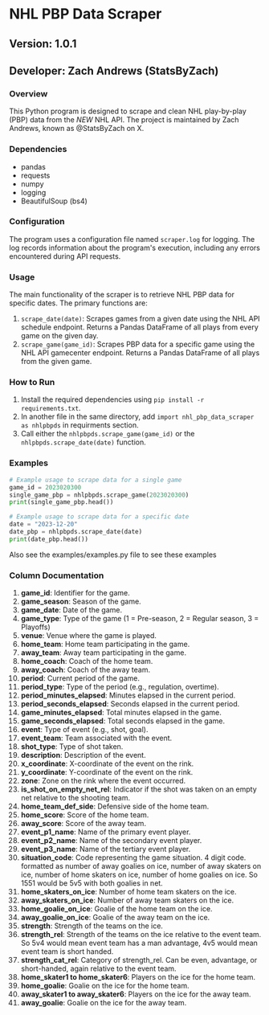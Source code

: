 # NHL PBP Data Scraper

## Version: 1.0.1

## Developer: Zach Andrews (StatsByZach)

### Overview

This Python program is designed to scrape and clean NHL play-by-play (PBP) data from the *NEW* NHL API. The project is maintained by Zach Andrews, known as @StatsByZach on X.

### Dependencies

- pandas
- requests
- numpy
- logging
- BeautifulSoup (bs4)

### Configuration

The program uses a configuration file named `scraper.log` for logging. The log records information about the program's execution, including any errors encountered during API requests.

### Usage

The main functionality of the scraper is to retrieve NHL PBP data for specific dates. The primary functions are:

1. `scrape_date(date)`: Scrapes games from a given date using the NHL API schedule endpoint. Returns a Pandas DataFrame of all plays from every game on the given day.
2. `scrape_game(game_id)`: Scrapes PBP data for a specific game using the NHL API gamecenter endpoint. Returns a Pandas DataFrame of all plays from the given game.

### How to Run

1. Install the required dependencies using `pip install -r requirements.txt`.
2. In another file in the same directory, add `import nhl_pbp_data_scraper as nhlpbpds` in requirments section.
3. Call either the `nhlpbpds.scrape_game(game_id)` or the `nhlpbpds.scrape_date(date)` function.

### Examples

```python
# Example usage to scrape data for a single game
game_id = 2023020300
single_game_pbp = nhlpbpds.scrape_game(2023020300)
print(single_game_pbp.head())

# Example usage to scrape data for a specific date
date = "2023-12-20"
date_pbp = nhlpbpds.scrape_date(date)
print(date_pbp.head())
```
Also see the examples/examples.py file to see these examples
### Column Documentation

1. **game_id**: Identifier for the game.
2. **game_season**: Season of the game.
3. **game_date**: Date of the game.
4. **game_type**: Type of the game (1 = Pre-season, 2 = Regular season, 3 = Playoffs)
5. **venue**: Venue where the game is played.
6. **home_team**: Home team participating in the game.
7. **away_team**: Away team participating in the game.
8. **home_coach**: Coach of the home team.
9. **away_coach**: Coach of the away team.
10. **period**: Current period of the game.
11. **period_type**: Type of the period (e.g., regulation, overtime).
12. **period_minutes_elapsed**: Minutes elapsed in the current period.
13. **period_seconds_elapsed**: Seconds elapsed in the current period.
14. **game_minutes_elapsed**: Total minutes elapsed in the game.
15. **game_seconds_elapsed**: Total seconds elapsed in the game.
16. **event**: Type of event (e.g., shot, goal).
17. **event_team**: Team associated with the event.
18. **shot_type**: Type of shot taken.
19. **description**: Description of the event.
20. **x_coordinate**: X-coordinate of the event on the rink.
21. **y_coordinate**: Y-coordinate of the event on the rink.
22. **zone**: Zone on the rink where the event occurred.
23. **is_shot_on_empty_net_rel**: Indicator if the shot was taken on an empty net relative to the shooting team.
24. **home_team_def_side**: Defensive side of the home team.
25. **home_score**: Score of the home team.
26. **away_score**: Score of the away team.
27. **event_p1_name**: Name of the primary event player.
28. **event_p2_name**: Name of the secondary event player.
29. **event_p3_name**: Name of the tertiary event player.
30. **situation_code**: Code representing the game situation. 4 digit code. formatted as number of away goalies on ice, number of away skaters on ice, number of home skaters on ice, number of home goalies on ice. So 1551 would be 5v5 with both goalies in net.
31. **home_skaters_on_ice**: Number of home team skaters on the ice.
32. **away_skaters_on_ice**: Number of away team skaters on the ice.
33. **home_goalie_on_ice**: Goalie of the home team on the ice.
34. **away_goalie_on_ice**: Goalie of the away team on the ice.
35. **strength**: Strength of the teams on the ice.
36. **strength_rel**: Strength of the teams on the ice relative to the event team. So 5v4 would mean event team has a man advantage, 4v5 would mean event team is short handed. 
37. **strength_cat_rel**: Category of strength_rel. Can be even, advantage, or short-handed, again relative to the event team.
38. **home_skater1 to home_skater6**: Players on the ice for the home team.
39. **home_goalie**: Goalie on the ice for the home team.
40. **away_skater1 to away_skater6**: Players on the ice for the away team.
41. **away_goalie**: Goalie on the ice for the away team.


